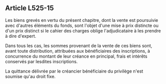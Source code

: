 Article L525-15
----
Les biens grevés en vertu du présent chapitre, dont la vente est poursuivie avec
d'autres éléments du fonds, sont l'objet d'une mise à prix distincte ou d'un
prix distinct si le cahier des charges oblige l'adjudicataire à les prendre à
dire d'expert.

Dans tous les cas, les sommes provenant de la vente de ces biens sont, avant
toute distribution, attribuées aux bénéficiaires des inscriptions, à concurrence
du montant de leur créance en principal, frais et intérêts conservés par
lesdites inscriptions.

La quittance délivrée par le créancier bénéficiaire du privilège n'est soumise
qu'au droit fixe.
